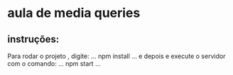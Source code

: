 # aula de media queries

## instruções:

Para rodar o projeto , digite:
...
npm install
...
e depois e execute o servidor com o comando:
...
npm start
...